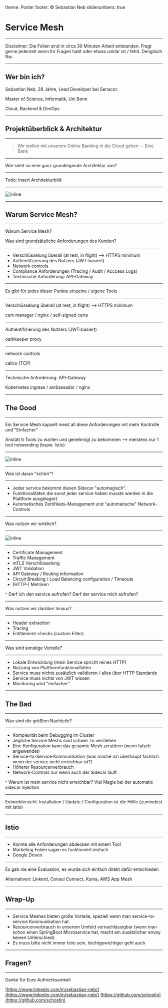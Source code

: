 theme: Poster
footer: © Sebastian Neb
slidenumbers: true

# Service Mesh

---

Disclaimer: Die Folien sind in circa 30 Minuten Arbeit entstanden. Fragt gerne jederzeit wenn Ihr Fragen habt oder etwas unklar ist / fehlt. Denglisch ftw.

---

## Wer bin ich?

Sebastian Neb, 28 Jahre, Lead Developer bei Senacor.

Master of Science, Informatik, Uni Bonn

Cloud, Backend & DevOps

---

## Projektüberblick & Architektur

---

> Wir wollen mit unserem Online Banking in die Cloud gehen
-- Eine Bank

---

Wie sieht so eine ganz grundlegende Architektur aus?

---

Todo: Insert Architekturbild

---

![inline](./images/SimpleExample.png)

---

## Warum Service Mesh?

---

Warum Service Mesh?

Was sind grundsätzliche Anforderungen des Kunden?

---

- Verschlüsselung überall (at rest, in flight) --> HTTPS minimum
- Authentifizierung des Nutzers (JWT-basiert)
- Network controls
- Compliance Anforderungen (Tracing / Audit / Acccess Logs)
- Technische Anforderung: API-Gateway

---

Es gibt für jedes dieser Punkte einzelne / eigene Tools

---

Verschlüsselung überall (at rest, in flight) --> HTTPS minimum

cert-manager / nginx / self-signed certs

---

Authentifizierung des Nutzers (JWT-basiert)

oathkeeper proxy

---

network controls

calico (TCP)

---

Technische Anforderung: API-Gateway

Kubernetes ingress / ambassador / nginx

---

## The Good

---

Ein Service Mesh kapselt meist all diese Anforderungen mit mehr Kontrolle und "Einfacher"

Anstatt 6 Tools zu warten und genehmigt zu bekommen --> meistens nur 1 tool notwending (bspw. Istio)

---

![inline](./images/istio-marketing.png)

---

Was ist daran "schön"?

---

<!-- ![](./images/istio-marketing.png) -->

- Jeder service bekommt diesen Sidecar "automagisch".
- Funktionalitäten die sonst jeder service haben musste werden in die Plattform ausgelagert
- Automatisches Zertifikats-Management und "automatische" Network-Controls

---

Was nutzen wir wirklich?

---

![inline](./images/SimpleExample.png)

---
<!-- ![fit](./images/SimpleExample.png) -->

- Certificate Management
- Traffic Management
- mTLS Verschlüsselung
- JWT Validation
- API Gateway / Routing information
- Circuit Breaking / Load Balancing configuration / Timeouts
- (HTTP-) Metriken

^ Darf ich den service aufrufen? Darf der service mich aufrufen?

---

Was nutzen wir darüber hinaus?

---

- Header extraction
- Tracing
- Entitlement-checks (custom Filter)

---

Was sind sonstige Vorteile?

---

- Lokale Entwicklung (mein Service spricht reines HTTP)
- Nutzung von Plattformfunktionalitäten
- Service muss nichts zusätzlich validieren / alles über HTTP Standards
- Service muss nichts von JWT wissen
- Monitoring wird "einfacher"

---

## The Bad

---

Was sind die größten Nachteile?

---

- Komplexität beim Debugging im Cluster
- Jegliche Service Meshs sind schwer zu verstehen
- Eine Konfiguration kann das gesamte Mesh zerstören (wenn falsch angewendet)
- Service-to-Service Kommunikation (was mache ich überhaupt fachlich wenn der service nicht erreichbar ist?)
- Höherer Resourcenverbrauch
- Network-Controls nur wenn auch der Sidecar läuft

^ Warum ist mein service nicht erreichbar? Viel Magie bei der automatic sidecar injection

---

Entwicklersicht: Installation / Update / Configuration ist die Hölle (zumindest mit Istio)

---

## Istio

---

- Konnte alle Anforderungen abdecken mit einem Tool
- Marketing Folien sagen es funktioniert einfach
- Google Driven

---

Es gab nie eine Evaluation, es wurde sich einfach direkt dafür entschieden

Alternativen: Linkerd, Consul Connect, Kuma, AWS App Mesh

---

## Wrap-Up

---

- Service Meshes bieten große Vorteile, speziell wenn man service-to-service Kommunikation hat.
- Resourcenverbrauch in unserem Umfeld vernachlässigbar (wenn man schon einen SpringBoot Microservice hat, macht ein zusätzlicher envoy keinen Unterschied)
- Es muss bitte nicht immer Istio sein, leichtgewichtiger geht auch

---

## Fragen?

---

Danke für Eure Aufmerksamkeit

[https://www.linkedin.com/in/sebastian-neb/](https://www.linkedin.com/in/sebastian-neb/)
[https://github.com/schostin](https://github.com/schostin)
